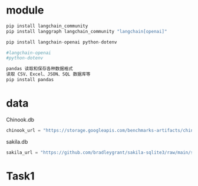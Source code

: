 # module

```python
pip install langchain_community
pip install langgraph langchain_community "langchain[openai]"
```

```python
pip install langchain-openai python-dotenv

#langchain-openai
#python-dotenv
```



```python
pandas 读取和保存各种数据格式
读取 CSV、Excel、JSON、SQL 数据库等
pip install pandas
```

# data

Chinook.db

```python
chinook_url = "https://storage.googleapis.com/benchmarks-artifacts/chinook/Chinook.db"
```

sakila.db

```python
sakila_url = "https://github.com/bradleygrant/sakila-sqlite3/raw/main/sakila_master.db"
```

# Task1

